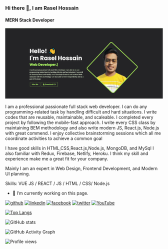 ### Hi there 👋, I am Rasel Hossain
#### MERN Stack Developer
![MERN Stack Developer](https://github.com/raselinfo/raselinfo/blob/main/Screenshot_1.png)

I am a professional passionate full stack web developer. I can do any programming-related task by handling difficult and hard situations. I write codes that are reusable, maintainable, and scaleable. I completed every project by following the mobile-fast approach. I write every CSS class by maintaining BEM methodology and also write modern JS, React.js, Node.js with great commend. I enjoy collective brainstorming sessions which all me coordinate activities to achieve a common goal

I have good skills in HTML,CSS,React.js,Node.js, MongoDB, and MySql I also familiar with Redux, Firebase, Netlify, Heroku. I think my skill and experience make me a great fit for your company.

Mainly I am an expert in Web Design, Frontend Development, and Modern UI planning.

Skills: VUE JS / REACT / JS / HTML / CSS/ Node.js

- 🔭 I’m currently working on this page. 


[<img src='https://cdn.jsdelivr.net/npm/simple-icons@3.0.1/icons/github.svg' alt='github' height='40'>](https://github.com/https://github.com/raselinfo)  [<img src='https://cdn.jsdelivr.net/npm/simple-icons@3.0.1/icons/linkedin.svg' alt='linkedin' height='40'>](https://www.linkedin.com/in/https://www.linkedin.com/in/raselofficial//)  [<img src='https://cdn.jsdelivr.net/npm/simple-icons@3.0.1/icons/facebook.svg' alt='facebook' height='40'>](https://www.facebook.com/https://www.facebook.com/raselofficial5)  [<img src='https://cdn.jsdelivr.net/npm/simple-icons@3.0.1/icons/twitter.svg' alt='twitter' height='40'>](https://twitter.com/https://twitter.com/rasel__official)  [<img src='https://cdn.jsdelivr.net/npm/simple-icons@3.0.1/icons/youtube.svg' alt='YouTube' height='40'>](https://www.youtube.com/channel/https://www.facebook.com/raselofficial5)  

[![Top Langs](https://github-readme-stats.vercel.app/api/top-langs/?username=https://github.com/raselinfo)](https://github.com/anuraghazra/github-readme-stats)

![GitHub stats](https://github-readme-stats.vercel.app/api?username=https://github.com/raselinfo&show_icons=true)  

![GitHub Activity Graph](https://activity-graph.herokuapp.com/graph?username=https://github.com/raselinfo)  

![Profile views](https://gpvc.arturio.dev/https://github.com/raselinfo)  
